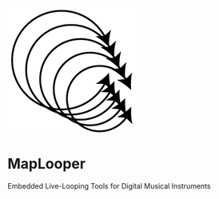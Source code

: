 ![logo](https://github.com/mathiasbredholt/MapLooper-misc/blob/master/MapLooper-logo256.png)

# MapLooper
Embedded Live-Looping Tools for Digital Musical Instruments
